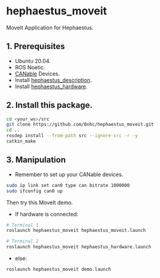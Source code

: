 # hephaestus_moveit
MoveIt Application for Hephaestus.

## 1. Prerequisites
* Ubuntu 20.04.
* ROS Noetic.
* [CANable](https://canable.io/) Devices.
* Install [hephaestus_description](https://github.com/purimagination/hephaestus_description).
* Install [hephaestus_hardware](https://github.com/purimagination/hephaestus_hardware).

## 2. Install this package.
```sh
cd <your_ws>/src
git clone https://github.com/0nhc/hephaestus_moveit.git
cd ..
rosdep install --from-path src --ignore-src -r -y
catkin_make
```

## 3. Manipulation
* Remember to set up your CANable devices.
```sh
sudo ip link set can0 type can bitrate 1000000
sudo ifconfig can0 up
```
Then try this MoveIt demo.</br>
* If hardware is connected:
```sh
# Terminal 1
roslaunch hephaestus_moveit hephaestus_moveit.launch

# Terminal 2
roslaunch hephaestus_moveit hephaestus_hardware.launch
```
* else:
```sh
roslaunch hephaestus_moveit demo.launch
```